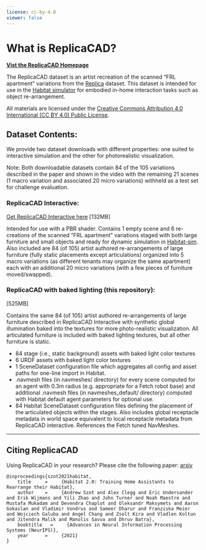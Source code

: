```yaml
---
license: cc-by-4.0
viewer: false
---
```


# What is ReplicaCAD?

[**Vist the ReplicaCAD Homepage**](https://aihabitat.org/datasets/replica_cad/)

The ReplicaCAD dataset is an artist recreation of the scanned “FRL apartment” variations from the [Replica](https://github.com/facebookresearch/Replica-Dataset) dataset. 
This dataset is intended for use in the [Habitat simulator](https://github.com/facebookresearch/habitat-sim) for embodied in-home interaction tasks such as object re-arrangement.

All materials are licensed under the [Creative Commons Attribution 4.0 International (CC BY 4.0) Public License](https://creativecommons.org/licenses/by/4.0/).

## Dataset Contents:

We provide two dataset downloads with different properties: one suited to interactive simulation and the other for photorealistic visualization.

Note: Both downloadable datasets contain 84 of the 105 variations described in the paper and shown in the video with the remaining 21 scenes (1 macro variation and associated 20 micro variations) withheld as a test set for challenge evaluation.

### ReplicaCAD Interactive: 

[Get ReplicaCAD Interactive here](https://huggingface.co/datasets/ai-habitat/ReplicaCAD_dataset) [132MB]

Intended for use with a PBR shader. Contains 1 empty scene and 6 re-creations of the scanned “FRL apartment” variations staged with both large furniture and small objects and ready for dynamic simulation in [Habitat-sim](https://github.com/facebookresearch/habitat-sim). Also included are 84 (of 105) artist authored re-arrangements of large furniture (fully static placements except articulations) organized into 5 macro variations (as different tenants may organize the same apartment) each with an additional 20 micro variations (with a few pieces of furniture moved/swapped).


### ReplicaCAD with baked lighting (this repository):

[525MB]

Contains the same 84 (of 105) artist authored re-arrangements of large furniture described in ReplicaCAD Interactive with synthetic global illumination baked into the textures for more photo-realistic visualization. All articulated furniture is included with baked lighting textures, but all other furniture is static.

- 84 stage (i.e., static background) assets with baked light color textures
- 6 URDF assets with baked light color textures
- 1 SceneDataset configuration file which aggregates all config and asset paths for one-line import in Habitat.
- .navmesh files (in navmeshes/ directory) for every scene computed for an agent with 0.3m radius (e.g. appropriate for a Fetch robot base) and additional .navmesh files (in navmeshes_default/ directory) computed with Habitat default agent parameters for optional use.
- 84 Habitat SceneDataset configuration files defining the placement of the articulated objects within the stages. Also includes global receptacle metadata in world space equivalent to local receptacle metadata from ReplicaCAD interactive. References the Fetch tuned NavMeshes.

---

Citing ReplicaCAD
---

Using ReplicaCAD in your research? Please cite the following paper: [arxiv](https://arxiv.org/abs/2106.14405)

```
@inproceedings{szot2021habitat,
    title     =     {Habitat 2.0: Training Home Assistants to Rearrange their Habitat},
    author    =     {Andrew Szot and Alex Clegg and Eric Undersander and Erik Wijmans and Yili Zhao and John Turner and Noah Maestre and Mustafa Mukadam and Devendra Chaplot and Oleksandr Maksymets and Aaron Gokaslan and Vladimir Vondrus and Sameer Dharur and Franziska Meier and Wojciech Galuba and Angel Chang and Zsolt Kira and Vladlen Koltun and Jitendra Malik and Manolis Savva and Dhruv Batra},
    booktitle   =     {Advances in Neural Information Processing Systems (NeurIPS)},
    year      =     {2021}
}
```